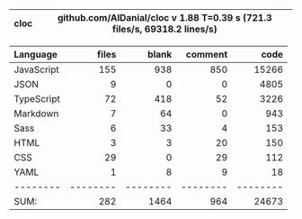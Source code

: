 | cloc | github.com/AlDanial/cloc v 1.88 T=0.39 s (721.3 files/s, 69318.2 lines/s) |
| ---- | ------------------------------------------------------------------------- |

| Language   |    files |    blank |  comment |     code |
| :--------- | -------: | -------: | -------: | -------: |
| JavaScript |      155 |      938 |      850 |    15266 |
| JSON       |        9 |        0 |        0 |     4805 |
| TypeScript |       72 |      418 |       52 |     3226 |
| Markdown   |        7 |       64 |        0 |      943 |
| Sass       |        6 |       33 |        4 |      153 |
| HTML       |        3 |        3 |       20 |      150 |
| CSS        |       29 |        0 |       29 |      112 |
| YAML       |        1 |        8 |        9 |       18 |
| --------   | -------- | -------- | -------- | -------- |
| SUM:       |      282 |     1464 |      964 |    24673 |
